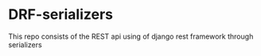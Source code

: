 # DRF-serializers
This repo consists of the REST api using of django rest framework through serializers
